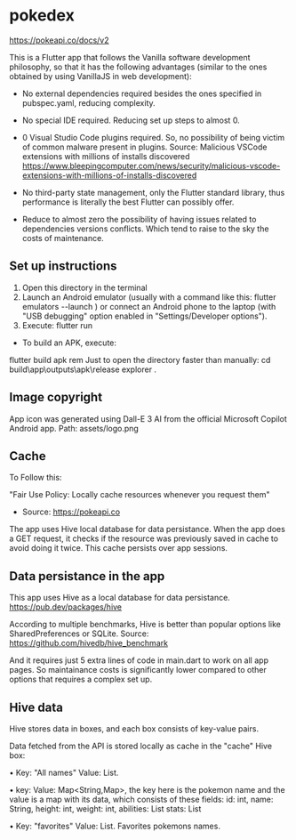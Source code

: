 # pokedex

https://pokeapi.co/docs/v2

This is a Flutter app that follows the Vanilla software development philosophy, so that it has the following advantages (similar to the ones obtained by using VanillaJS in web development):

- No external dependencies required besides the ones specified in pubspec.yaml, reducing complexity.

- No special IDE required. Reducing set up steps to almost 0.

- 0 Visual Studio Code plugins required. So, no possibility of being victim of common malware present in plugins. Source: Malicious VSCode extensions with millions of installs discovered
https://www.bleepingcomputer.com/news/security/malicious-vscode-extensions-with-millions-of-installs-discovered

- No third-party state management, only the Flutter standard library, thus performance is literally the best Flutter can possibly offer.

- Reduce to almost zero the possibility of having issues related to dependencies versions conflicts. Which tend to raise to the sky the costs of maintenance.


## Set up instructions

1. Open this directory in the terminal
2. Launch an Android emulator (usually with a command like this: flutter emulators --launch <my-emulator-name>) or connect an Android phone to the laptop (with "USB debugging" option enabled in "Settings/Developer options").
3. Execute: flutter run

- To build an APK, execute:

flutter build apk
rem Just to open the directory faster than manually:
cd build\app\outputs\apk\release
explorer .


## Image copyright

App icon was generated using Dall-E 3 AI from the official Microsoft Copilot Android app.
Path: assets/logo.png


## Cache

To Follow this:

"Fair Use Policy: Locally cache resources whenever you request them"
- Source: https://pokeapi.co

The app uses Hive local database for data persistance. When the app does a GET request, it checks if the resource was previously saved in cache to avoid doing it twice. This cache persists over app sessions.


## Data persistance in the app

This app uses Hive as a local database for data persistance.
https://pub.dev/packages/hive

According to multiple benchmarks, Hive is better than popular options like SharedPreferences or SQLite. Source:
https://github.com/hivedb/hive_benchmark

And it requires just 5 extra lines of code in main.dart to work on all app pages. So maintainance costs is significantly lower compared to other options that requires a complex set up.


## Hive data

Hive stores data in boxes, and each box consists of key-value pairs.

Data fetched from the API is stored locally as cache in the "cache" Hive box:

• Key: "All names"
Value: List<String>.

• key: <pokemon-name>
Value: Map<String,Map>, the key here is the pokemon name and the value is a map with its data, which consists of these fields:
  id: int,
  name: String,
  height: int,
  weight: int,
  abilities: List<String>
  stats: List<String>

• Key: "favorites"
Value: List<String>. Favorites pokemons names.